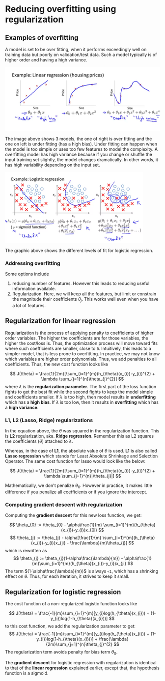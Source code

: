 # Reducing overfitting using regularization

## Examples of overfitting
A model is set to be over fitting, when it performs exceedingly well on training data but poorly on validation/test data. Such a model typically is of higher order and having a high variance.

<img src="/images/coursera-linear-overfit.png" width=550>

The image above shows 3 models, the one of right is over fitting and the one on left is under fitting (has a high bias). Under fitting can happen when the model is too simple or uses too few features to model the complexity. A overfitting model has high variance because if you change or shuffle the input training set slightly, the model changes dramatically. In other words, it has high variability depending on the input set.

<img src="/images/coursera-logistic-overfit.png" width=450>

The graphic above shows the different levels of fit for logistic regression.

### Addressing overfitting
Some options include

1. reducing number of features. However this leads to reducing useful information available.
2. Regularization. Here, we will keep all the features, but limit or constrain the magnitude their coefficients $\theta_{j}$. This works well even when you have a lot of features.

## Regularization for linear regression
Regularization is the process of applying penalty to coefficients of higher order variables. The higher the coefficients are for those variables, the higher the cost/loss is. Thus, the optimization process will move toward fits where such coefficients are smaller, close to `0`. Intuitively, this leads to a simpler model, that is less prone to overfitting. In practice, we may not know which variables are higher order polynomials. Thus, we add penalties to all coefficients. Thus, the new cost function looks like

$$
J(\theta) = \frac{1}{2m}[\sum_{i=1}^{m}(h_{\theta}(x_{i})-y_{i})^{2} + \lambda \sum_{j=1}^{n}\theta_{j}^{2}]
$$
where $\lambda$ is the **regularization parameter**. The first part of the loss function fights to get the best fit while the second fights to keep the model simple and coefficients smaller. If $\lambda$ is too high, then model results in **underfitting** which has a **high bias**. If $\lambda$ is too low, then it results in **overfitting** which has a **high variance**.

### L1, L2 (Lasso, Ridge) regularizations
In the equation above, the $\theta$ was squared in the regularization function. This is **L2** regularization, aka. **Ridge regression**. Remember this as L2 squares the coefficients ($\theta$) attached to $\lambda$. 

Whereas, in the case of **L1**, the absolute value of $\theta$ is used. **L1** is also called **Lasso regression** which stands for Least Absolute Shrinkage and Selection Operator. The same cost function for lasso would look like the below:

$$
J(\theta) = \frac{1}{2m}[\sum_{i=1}^{m}(h_{\theta}(x_{i})-y_{i})^{2} + \lambda \sum_{j=1}^{n}|\theta_{j}|]
$$

Mathematically, we don't penalize $\theta_{0}$. However in practice, it makes little difference if you penalize all coefficients or if you ignore the intercept.

### Computing gradient descent with regularization
Computing the **gradient descent** for this new loss function, we get:

$$
\theta_{0} := \theta_{0} - \alpha\frac{1}{m} \sum_{i=1}^{m}(h_{\theta}(x_{i})-y_{i})x_{0i}
$$
$$
\theta_{j} := \theta_{j} - \alpha[\frac{1}{m} \sum_{i=1}^{m}(h_{\theta}(x_{i})-y_{i})x_{ji} - \frac{\lambda}{m}\theta_{j}]
$$
which is rewritten as
$$
\theta_{j} := \theta_{j}(1-\alpha\frac{\lambda}{m}) - \alpha\frac{1}{m}\sum_{i=1}^{m}(h_{\theta}(x_{i})-y_{i})x_{ji}
$$
The term $(1-\alpha\frac{\lambda}{m})$ is always `<1`, which has a shrinking effect on $\theta$. Thus, for each iteration, it strives to keep it small.

## Regularization for logistic regression
The cost function of a non-regularized logistic function looks like

$$
J(\theta) = \frac{-1}{m}\sum_{i=1}^{m}[y_{i}log(h_{\theta}(x_{i})) + (1-y_{i})log(1-h_{\theta}(x_{i}))]
$$
to this cost function, we add the regularization parameter to get:
$$
J(\theta) = \frac{-1}{m}\sum_{i=1}^{m}[y_{i}log(h_{\theta}(x_{i})) + (1-y_{i})log(1-h_{\theta}(x_{i}))] + \frac{\lambda}{2m}\sum_{j=1}^{n}\theta_{j}^{2}
$$
The regularization term avoids penalty for bias term $\theta_{0}$.

The **gradient descent** for logistic regression with regularization is identical to that of the **linear regression** explained earlier, except that, the hypothesis function is a sigmoid.